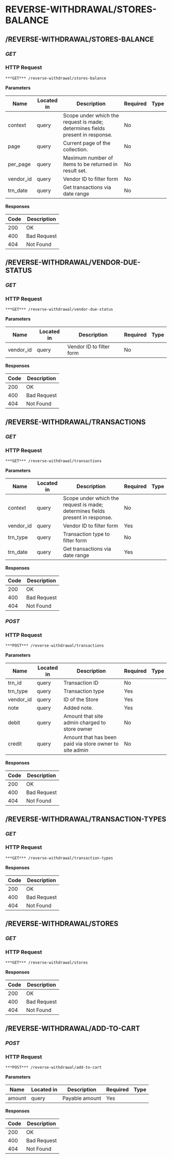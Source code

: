 # REVERSE-WITHDRAWAL/STORES-BALANCE
## /REVERSE-WITHDRAWAL/STORES-BALANCE
### ***GET*** 

### HTTP Request 
`***GET*** /reverse-withdrawal/stores-balance` 

**Parameters**

| Name | Located in | Description | Required | Type |
| ---- | ---------- | ----------- | -------- | ---- |
| context | query | Scope under which the request is made; determines fields present in response. | No |  |
| page | query | Current page of the collection. | No |  |
| per_page | query | Maximum number of items to be returned in result set. | No |  |
| vendor_id | query | Vendor ID to filter form | No |  |
| trn_date | query | Get transactions via date range | No |  |

**Responses**

| Code | Description |
| ---- | ----------- |
| 200 | OK |
| 400 | Bad Request |
| 404 | Not Found |

## /REVERSE-WITHDRAWAL/VENDOR-DUE-STATUS
### ***GET*** 

### HTTP Request 
`***GET*** /reverse-withdrawal/vendor-due-status` 

**Parameters**

| Name | Located in | Description | Required | Type |
| ---- | ---------- | ----------- | -------- | ---- |
| vendor_id | query | Vendor ID to filter form | No |  |

**Responses**

| Code | Description |
| ---- | ----------- |
| 200 | OK |
| 400 | Bad Request |
| 404 | Not Found |

## /REVERSE-WITHDRAWAL/TRANSACTIONS
### ***GET*** 

### HTTP Request 
`***GET*** /reverse-withdrawal/transactions` 

**Parameters**

| Name | Located in | Description | Required | Type |
| ---- | ---------- | ----------- | -------- | ---- |
| context | query | Scope under which the request is made; determines fields present in response. | No |  |
| vendor_id | query | Vendor ID to filter form | Yes |  |
| trn_type | query | Transaction type to filter form | No |  |
| trn_date | query | Get transactions via date range | Yes |  |

**Responses**

| Code | Description |
| ---- | ----------- |
| 200 | OK |
| 400 | Bad Request |
| 404 | Not Found |

### ***POST*** 

### HTTP Request 
`***POST*** /reverse-withdrawal/transactions` 

**Parameters**

| Name | Located in | Description | Required | Type |
| ---- | ---------- | ----------- | -------- | ---- |
| trn_id | query | Transaction ID | No |  |
| trn_type | query | Transaction type | Yes |  |
| vendor_id | query | ID of the Store | Yes |  |
| note | query | Added note. | Yes |  |
| debit | query | Amount that site admin charged to store owner | No |  |
| credit | query | Amount that has been paid via store owner to site admin | No |  |

**Responses**

| Code | Description |
| ---- | ----------- |
| 200 | OK |
| 400 | Bad Request |
| 404 | Not Found |

## /REVERSE-WITHDRAWAL/TRANSACTION-TYPES
### ***GET*** 

### HTTP Request 
`***GET*** /reverse-withdrawal/transaction-types` 

**Responses**

| Code | Description |
| ---- | ----------- |
| 200 | OK |
| 400 | Bad Request |
| 404 | Not Found |

## /REVERSE-WITHDRAWAL/STORES
### ***GET*** 

### HTTP Request 
`***GET*** /reverse-withdrawal/stores` 

**Responses**

| Code | Description |
| ---- | ----------- |
| 200 | OK |
| 400 | Bad Request |
| 404 | Not Found |

## /REVERSE-WITHDRAWAL/ADD-TO-CART
### ***POST*** 

### HTTP Request 
`***POST*** /reverse-withdrawal/add-to-cart` 

**Parameters**

| Name | Located in | Description | Required | Type |
| ---- | ---------- | ----------- | -------- | ---- |
| amount | query | Payable amount | Yes |  |

**Responses**

| Code | Description |
| ---- | ----------- |
| 200 | OK |
| 400 | Bad Request |
| 404 | Not Found |

<!-- Converted with the swagger-to-slate https://github.com/lavkumarv/swagger-to-slate -->
